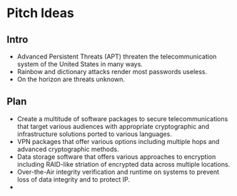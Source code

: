 # Pitch Ideas
## Intro
- Advanced Persistent Threats (APT) threaten the telecommunication system of the United States in many ways.
- Rainbow and dictionary attacks render most passwords useless.
- On the horizon are threats unknown.

## Plan
- Create a multitude of software packages to secure telecommunications that target various audiences with appropriate cryptographic and infrastructure solutions ported to various languages.
- VPN packages that offer various options including multiple hops and advanced cryptographic methods.
- Data storage software that offers various approaches to encryption including RAID-like striation of encrypted data across multiple locations.
- Over-the-Air integrity verification and runtime on systems to prevent loss of data integrity and to protect IP.
- 
